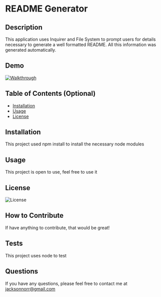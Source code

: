 # README Generator

## Description

This application uses Inquirer and File System to prompt users for details necessary to generate a well formatted README. All this information was generated automatically.

## Demo

[![Walkthrough](https://i9.ytimg.com/vi/gK65mvNFBus/mq2.jpg?sqp=CLDP6ZEG&rs=AOn4CLDMXXsbZdz-2NDP-svWB2TMNtLY5g)](https://youtu.be/gK65mvNFBus)

## Table of Contents (Optional)

- [Installation](#installation)
- [Usage](#usage)
- [License](#license)

## Installation

This project used npm install to install the necessary node modules

## Usage

This project is open to use, feel free to use it

## License

![License](https://img.shields.io/static/v1?label=License&message=MIT&color=red)

## How to Contribute

If have anything to contribute, that would be great!

## Tests

This project uses node to test

## Questions

If you have any questions, please feel free to contact me at [jacksonnorr@gmail.com](mailto:jacksonnorr@gmail.com)
